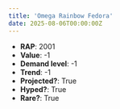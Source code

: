 ```yaml
---
title: 'Omega Rainbow Fedora'
date: 2025-08-06T00:00:00Z
---
```

- **RAP**: 2001
- **Value**: -1
- **Demand level**: -1
- **Trend**: -1
- **Projected?**: True
- **Hyped?**: True
- **Rare?**: True
